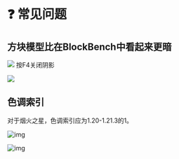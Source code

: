 # ❓️ 常见问题

## 方块模型比在BlockBench中看起来更暗 <a href="#block-models-are-darker-than-what-it-looks-like-in-blockbench" id="block-models-are-darker-than-what-it-looks-like-in-blockbench"></a>

![](https://mo-mi.gitbook.io/~gitbook/image?url=https%3A%2F%2F1836335287-files.gitbook.io%2F%7E%2Ffiles%2Fv0%2Fb%2Fgitbook-x-prod.appspot.com%2Fo%2Fspaces%252FOgvQ1fEJPROp7131PPlK%252Fuploads%252F5CFzp3BmgIMfrCIQ3HYz%252Fimage.png%3Falt%3Dmedia%26token%3D9796712d-7e36-4beb-8ae9-e412699b7454\&width=768\&dpr=4\&quality=100\&sign=208ade41\&sv=2)
按F4关闭阴影

![](https://mo-mi.gitbook.io/~gitbook/image?url=https%3A%2F%2F1836335287-files.gitbook.io%2F%7E%2Ffiles%2Fv0%2Fb%2Fgitbook-x-prod.appspot.com%2Fo%2Fspaces%252FOgvQ1fEJPROp7131PPlK%252Fuploads%252FOn2OsWlo6pIhYBfyxYX8%252Fimage.png%3Falt%3Dmedia%26token%3Dd1e68a48-446d-42df-9078-dce2c1935bfb\&width=768\&dpr=4\&quality=100\&sign=187636f2\&sv=2)

## 色调索引

对于烟火之星，色调索引应为1.20-1.21.3的1。

![img](https://mo-mi.gitbook.io/xiaomomi-plugins/~gitbook/image?url=https%3A%2F%2F1836335287-files.gitbook.io%2F%7E%2Ffiles%2Fv0%2Fb%2Fgitbook-x-prod.appspot.com%2Fo%2Fspaces%252FOgvQ1fEJPROp7131PPlK%252Fuploads%252Fz6HRXwDcxlqPHtVnXdfk%252Fimage.png%3Falt%3Dmedia%26token%3De694f8f3-6e8d-495c-b455-cd5872c04dd8&width=768&dpr=4&quality=100&sign=6c0e342&sv=2)

![img](https://mo-mi.gitbook.io/xiaomomi-plugins/~gitbook/image?url=https%3A%2F%2F1836335287-files.gitbook.io%2F%7E%2Ffiles%2Fv0%2Fb%2Fgitbook-x-prod.appspot.com%2Fo%2Fspaces%252FOgvQ1fEJPROp7131PPlK%252Fuploads%252FTVA3t7rP89J8D0nUOmVC%252Fimage.png%3Falt%3Dmedia%26token%3Dd1e267dd-84ca-4d7f-831f-8d39e5a97d0e&width=768&dpr=4&quality=100&sign=d8dcf6eb&sv=2)
